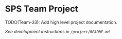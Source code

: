 # SPS Team Project

TODO(Team-33): Add high level project documentation.

_See development instructions in `/project/README.md`_
